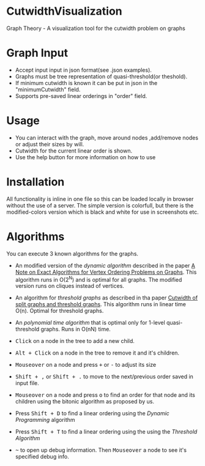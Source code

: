 # CutwidthVisualization
Graph Theory - A visualization tool for the cutwidth problem on graphs

# Graph Input
* Accept input input in json format(see .json examples). 
* Graphs must be tree representation of quasi-threshold(or theshold).
* If minimum cutwidth is known it can be put in json in the "minimumCutwidth" field.
* Supports pre-saved linear orderings in "order" field.

# Usage
* You can interact with the graph, move around nodes ,add/remove nodes or adjust their sizes by will.
* Cutwidth for the current linear order is shown.
* Use the help button for more information on how to use

# Installation
All functionality is inline in one file so this can be loaded locally in browser without the use of a server.
The simple version is colorfull, but there is the modified-colors version which is black and white for use in screenshots etc.

# Algorithms
You can execute 3 known algorithms for the graphs.
* An modified version of the *dynamic algorithm* described in the paper [A Note on Exact Algorithms for Vertex Ordering Problems on Graphs](http://users.uoa.gr/~sedthilk/papers/notexact.pdf). This algorithm runs in O(2<sup>N</sup>) and is optimal for all graphs. The modified version runs on cliques instead of vertices.
* An algorithm for *threshold graphs* as described in tha paper [Cutwidth of split graphs and threshold graphs](http://www.cs.uoi.gr/~charis/files/cutwidth-journal.pdf). This algorithm runs in linear time O(n). Optimal for threshold graphs.
* An *polynomial time algorithm* that is optimal only for 1-level quasi-threshold graphs. Runs in O(nN) time.


* <kbd>Click</kbd> on a node in the tree to add a new child.
* <kbd>Alt + Click</kbd> on a node in the tree to remove it and it's children.
* <kbd>Mouseover</kbd> on a node and press <kbd>+</kbd> or <kbd>-</kbd> to adjust its size
* <kbd>Shift + ,</kbd> or <kbd>Shift + .</kbd> to move to the next/previous order saved in input file.
* <kbd>Mouseover</kbd> on a node and press <kbd>o</kbd> to find an order for that node and its children using the bitonic algorithm as proposed by us.
* Press <kbd>Shift + D</kbd> to find a linear ordering using the <i>Dynamic Programming</i> algorithm 
* Press <kbd>Shift + T</kbd> to find a linear ordering using the using the <i>Threshold Algorithm</i> 
* <kbd>~</kbd> to open up debug information. Then <kbd>Mouseover</kbd> a node to see it's specified debug info.

 
